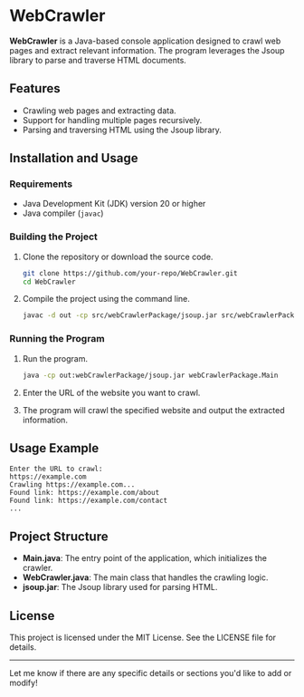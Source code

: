 # WebCrawler
**WebCrawler** is a Java-based console application designed to crawl web pages and extract relevant information. The program leverages the Jsoup library to parse and traverse HTML documents.

## Features

- Crawling web pages and extracting data.
- Support for handling multiple pages recursively.
- Parsing and traversing HTML using the Jsoup library.

## Installation and Usage

### Requirements

- Java Development Kit (JDK) version 20 or higher
- Java compiler (`javac`)

### Building the Project

1. Clone the repository or download the source code.

    ```sh
    git clone https://github.com/your-repo/WebCrawler.git
    cd WebCrawler
    ```

2. Compile the project using the command line.

    ```sh
    javac -d out -cp src/webCrawlerPackage/jsoup.jar src/webCrawlerPackage/*.java
    ```

### Running the Program

1. Run the program.

    ```sh
    java -cp out:webCrawlerPackage/jsoup.jar webCrawlerPackage.Main
    ```

2. Enter the URL of the website you want to crawl.

3. The program will crawl the specified website and output the extracted information.

## Usage Example

```plaintext
Enter the URL to crawl:
https://example.com
Crawling https://example.com...
Found link: https://example.com/about
Found link: https://example.com/contact
...
```

## Project Structure

- **Main.java**: The entry point of the application, which initializes the crawler.
- **WebCrawler.java**: The main class that handles the crawling logic.
- **jsoup.jar**: The Jsoup library used for parsing HTML.

## License

This project is licensed under the MIT License. See the LICENSE file for details.

---

Let me know if there are any specific details or sections you'd like to add or modify!
